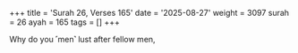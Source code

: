 +++
title = 'Surah 26, Verses 165'
date = '2025-08-27'
weight = 3097
surah = 26
ayah = 165
tags = []
+++

Why do you ˹men˺ lust after fellow men,